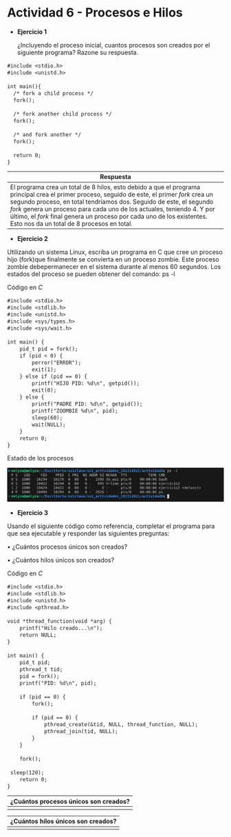 # Actividad 6 - Procesos e Hilos


- **Ejercicio 1**

  ¿Incluyendo el proceso inicial, cuantos procesos son creados por el siguiente programa? Razone su respuesta.
```
#include <stdio.h>
#include <unistd.h>

int main(){
  /* fork a child process */
  fork();

  /* fork another child process */
  fork();

  /* and fork another */
  fork();

  return 0;
}
```

|Respuesta|
|--|
|El programa crea un total de 8 hilos, esto debido a que el programa principal crea el primer proceso, seguido de este, el primer *fork* crea un segundo proceso, en total tendríamos dos.  Seguido de este, el segundo *fork* genera un proceso para cada uno de los actuales, teniendo 4. Y por último, el *fork* final genera un proceso por cada uno de los existentes. Esto nos da un total de 8 procesos en total. |

- **Ejercicio 2**

Utilizando un sistema Linux, escriba un programa en C que cree un proceso hijo (fork)que finalmente se convierta en un proceso zombie. Este proceso zombie debepermanecer en el sistema durante al menos 60 segundos. Los estados del proceso se pueden obtener del comando: ps -l

Código en *C*

```
#include <stdio.h>
#include <stdlib.h>
#include <unistd.h>
#include <sys/types.h>
#include <sys/wait.h>

int main() {
    pid_t pid = fork(); 
    if (pid < 0) {
        perror("ERROR");
        exit(1);
    } else if (pid == 0) {
        printf("HIJO PID: %d\n", getpid());
        exit(0); 
    } else {
        printf("PADRE PID: %d\n", getpid());
        printf("ZOOMBIE %d\n", pid);
        sleep(60);
        wait(NULL);
    }
    return 0;
}
```

Estado de los procesos

<img src="images/zoombie.png" alt="drawing" width="1000">

- **Ejercicio 3**

Usando el siguiente código como referencia, completar el programa para que sea
ejecutable y responder las siguientes preguntas:

• ¿Cuántos procesos únicos son creados?

• ¿Cuántos hilos únicos son creados?


Código en *C* 

```
#include <stdio.h>
#include <stdlib.h>
#include <unistd.h>
#include <pthread.h>

void *thread_function(void *arg) {
    printf("Hilo creado...\n");
    return NULL;
}

int main() {
    pid_t pid;
    pthread_t tid;
    pid = fork();
    printf("PID: %d\n", pid);

    if (pid == 0) {
        fork();

        if (pid == 0) {
            pthread_create(&tid, NULL, thread_function, NULL);
            pthread_join(tid, NULL);
        }
    }

    fork();

 sleep(120); 
    return 0;
}
```

|¿Cuántos procesos únicos son creados?|
|--|
||


|¿Cuántos hilos únicos son creados?|
|--|
||

